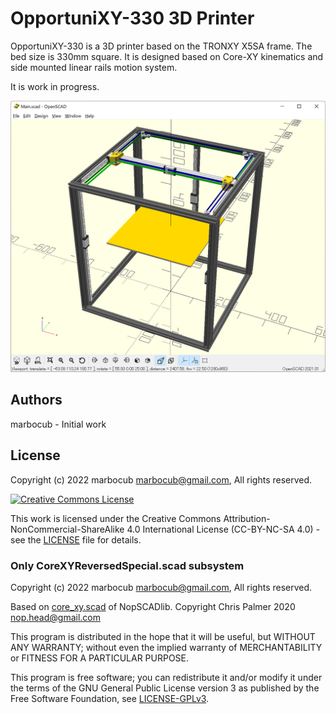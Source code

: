 # OpportuniXY-330 3D Printer

OpportuniXY-330 is a 3D printer based on the TRONXY X5SA frame. The bed size is 330mm square. It is designed based on Core-XY kinematics and side mounted linear rails motion system.

It is work in progress.

![Image1](Images/image-001.png)

## Authors

marbocub - Initial work

## License

Copyright (c) 2022 marbocub marbocub@gmail.com, All rights reserved.

<a rel="license" href="http://creativecommons.org/licenses/by-nc-sa/4.0/">
<img alt="Creative Commons License" style="border-width:0" src="https://i.creativecommons.org/l/by-nc-sa/4.0/88x31.png" /></a>

This work is licensed under the Creative Commons Attribution-NonCommercial-ShareAlike 4.0 International License (CC-BY-NC-SA 4.0) - see the [LICENSE](LICENSE) file for details.

### Only CoreXYReversedSpecial.scad subsystem

Copyright (c) 2022 marbocub marbocub@gmail.com, All rights reserved.

Based on [core_xy.scad](https://github.com/nophead/NopSCADlib/blob/master/utils/core_xy.scad) of NopSCADlib.
Copyright Chris Palmer 2020 nop.head@gmail.com

This program is distributed in the hope that it will be useful, but WITHOUT ANY WARRANTY; without even the implied warranty of MERCHANTABILITY or FITNESS FOR A PARTICULAR PURPOSE.

This program is free software; you can redistribute it and/or modify it under the terms of the GNU General Public License version 3 as published by the Free Software Foundation, see [LICENSE-GPLv3](LICENSE-GPLv3).
